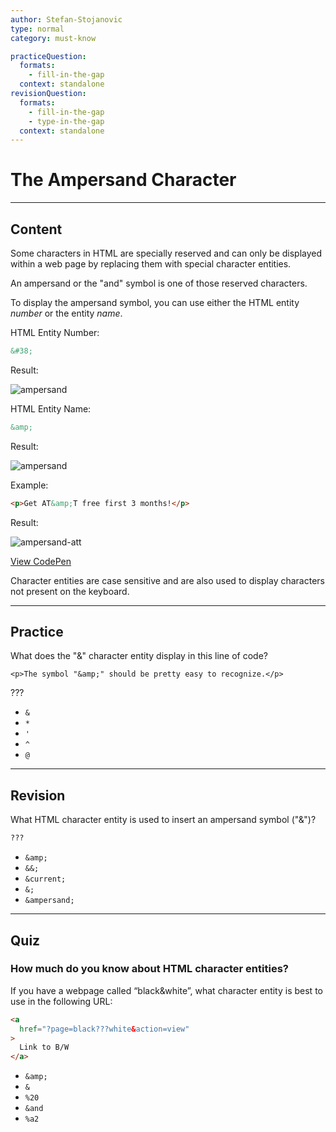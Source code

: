 ```yaml
---
author: Stefan-Stojanovic
type: normal
category: must-know

practiceQuestion:
  formats:
    - fill-in-the-gap
  context: standalone
revisionQuestion:
  formats:
    - fill-in-the-gap
    - type-in-the-gap
  context: standalone
---
```


# The Ampersand Character


---

## Content

Some characters in HTML are specially reserved and can only be displayed within a web page by replacing them with special character entities.

An ampersand or the "and" symbol is one of those reserved characters.

To display the ampersand symbol, you can use either the HTML entity *number* or the entity *name*.

HTML Entity Number:

```html
&#38;
```

Result:

![ampersand](https://img.enkipro.com/39a91a73908a875312bbd84493ea1eb3.png)

HTML Entity Name:

```html
&amp;
```

Result:

![ampersand](https://img.enkipro.com/39a91a73908a875312bbd84493ea1eb3.png)

Example:

```html
<p>Get AT&amp;T free first 3 months!</p>
```

Result:

![ampersand-att](https://img.enkipro.com/32e606be464dd49562389d7487f39ff5.png)

[View CodePen](https://codepen.io/enkidevs/pen/JBEbbN)

Character entities are case sensitive and are also used to display characters not present on the keyboard.


---

## Practice

What does the "&" character entity display in this line of code?

`<p>The symbol "&amp;" should be pretty easy to recognize.</p>`

???

- `&`
- `*`
- `'`
- `^`
- `@`


---

## Revision

What HTML character entity is used to insert an ampersand symbol ("&")?

```html
???
```

- `&amp;`
- `&&;`
- `&current;`
- `&;`
- `&ampersand;`


---

## Quiz

### How much do you know about HTML character entities?


If you have a webpage called “black&white”, what character entity is best to use in the following URL:

```html
<a 
  href="?page=black???white&action=view"
>
  Link to B/W
</a>
```

- `&amp;`
- `&`
- `%20`
- `&and`
- `%a2`
